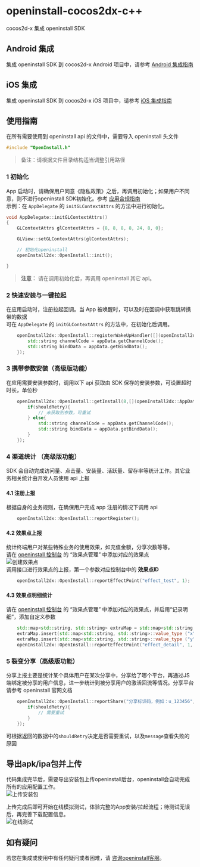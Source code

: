# openinstall-cocos2dx-c++

cocos2d-x 集成 openinstall SDK

## Android 集成
集成 openinstall SDK 到 cocos2d-x Android 项目中，请参考 [Android 集成指南](README/Android.md)

## iOS 集成
集成 openinstall SDK 到 cocos2d-x iOS 项目中，请参考 [iOS 集成指南](README/iOS.md)

## 使用指南
在所有需要使用到 openinstall api 的文件中，需要导入 openinstall 头文件
``` cpp
#include "OpenInstall.h"
```
> 备注：请根据文件目录结构适当调整引用路径
### 1 初始化
App 启动时，请确保用户同意《隐私政策》之后，再调用初始化；如果用户不同意，则不进行openinstall SDK初始化。参考 [应用合规指南](https://www.openinstall.io/doc/rules.html)   
示例：在 `AppDelegate` 的 `initGLContextAttrs` 的方法中进行初始化。
``` cpp
void AppDelegate::initGLContextAttrs()
{
    GLContextAttrs glContextAttrs = {8, 8, 8, 8, 24, 8, 0};

    GLView::setGLContextAttrs(glContextAttrs);

    // 初始化openinstall
    openInstall2dx::OpenInstall::init();

}
```
> **注意：** 请在调用初始化后，再调用 openinstall 其它 api。
### 2 快速安装与一键拉起

在应用启动时，注册拉起回调。当 App 被唤醒时，可以及时在回调中获取跳转携带的数据  
可在 `AppDelegate` 的 `initGLContextAttrs` 的方法中，在初始化后调用。
``` cpp
    openInstall2dx::OpenInstall::registerWakeUpHandler([](openInstall2dx::AppData appData){
        std::string channelCode = appData.getChannelCode();
        std::string bindData = appData.getBindData();
    });
```

### 3 携带参数安装（高级版功能）

在应用需要安装参数时，调用以下 api 获取由 SDK 保存的安装参数，可设置超时时长，单位秒
``` cpp
    openInstall2dx::OpenInstall::getInstall(8,[](openInstall2dx::AppData appData, bool shouldRetry){
        if(shouldRetry){
            // 未获取到参数，可重试
        } else{
            std::string channelCode = appData.getChannelCode();
            std::string bindData = appData.getBindData();
        }
    });
```

### 4 渠道统计 （高级版功能）

SDK 会自动完成访问量、点击量、安装量、活跃量、留存率等统计工作。其它业务相关统计由开发人员使用 api 上报

#### 4.1 注册上报
根据自身的业务规则，在确保用户完成 app 注册的情况下调用 api
``` cpp
    openInstall2dx::OpenInstall::reportRegister();
```

#### 4.2 效果点上报
统计终端用户对某些特殊业务的使用效果，如充值金额，分享次数等等。  
请在 [openinstall 控制台](https://developer.openinstall.io/) 的 “效果点管理” 中添加对应的效果点  
![创建效果点](https://res.cdn.openinstall.io/doc/effect_point.png)  
调用接口进行效果点的上报，第一个参数对应控制台中的 **效果点ID**  
``` cpp
    openInstall2dx::OpenInstall::reportEffectPoint("effect_test", 1);
```

#### 4.3 效果点明细统计
请在 [openinstall 控制台](https://developer.openinstall.io/) 的 “效果点管理” 中添加对应的效果点，并启用“记录明细”，添加自定义参数
``` cpp
    std::map<std::string, std::string> extraMap = std::map<std::string, std::string>();
    extraMap.insert(std::map<std::string, std::string>::value_type ("x", "1"));
    extraMap.insert(std::map<std::string, std::string>::value_type ("y", "2"));
    openInstall2dx::OpenInstall::reportEffectPoint("effect_detail", 1, extraMap);
```

### 5 裂变分享（高级版功能）
分享上报主要是统计某个具体用户在某次分享中，分享给了哪个平台，再通过JS端绑定被分享的用户信息，进一步统计到被分享用户的激活回流等情况。分享平台请参考 openinstall 官网文档
``` cpp
    openInstall2dx::OpenInstall::reportShare("分享标识码，例如：u_123456", "分享平台，例如：QQ", [](bool shouldRetry, std::string message){
        if(shouldRetry){
            // 需要重试
        }
    });
```
可根据返回的数据中的`shouldRetry`决定是否需要重试，以及`message`查看失败的原因


## 导出apk/ipa包并上传
代码集成完毕后，需要导出安装包上传openinstall后台，openinstall会自动完成所有的应用配置工作。  
![上传安装包](https://res.cdn.openinstall.io/doc/upload-ipa-jump.png)

上传完成后即可开始在线模拟测试，体验完整的App安装/拉起流程；待测试无误后，再完善下载配置信息。  
![在线测试](https://res.cdn.openinstall.io/doc/js-test.png)

## 如有疑问

若您在集成或使用中有任何疑问或者困难，请 [咨询openinstall客服](https://www.openinstall.io/)。 